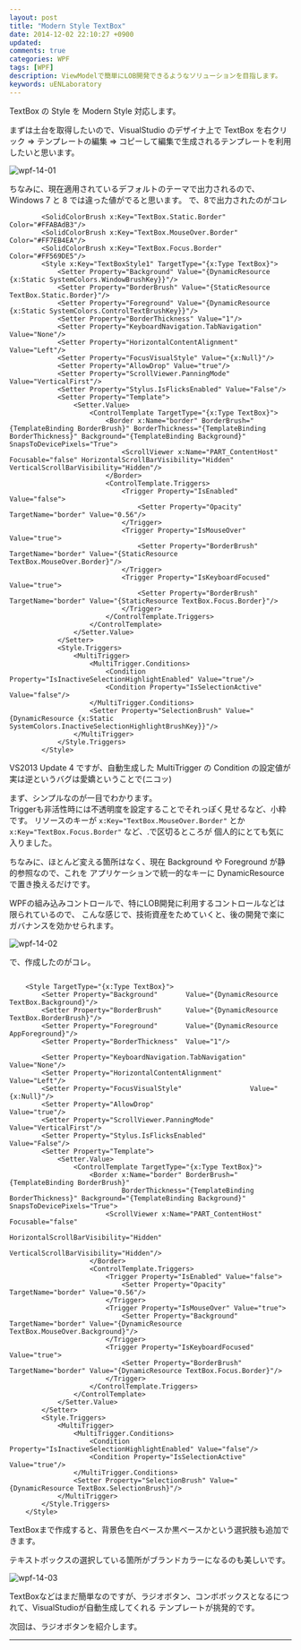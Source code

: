 ```yaml
---
layout: post
title: "Modern Style TextBox"
date: 2014-12-02 22:10:27 +0900
updated: 
comments: true
categories: WPF
tags: [WPF]
description: ViewModelで簡単にLOB開発できるようなソリューションを目指します。
keywords: uENLaboratory
---
```



TextBox の Style を Modern Style 対応します。

<!-- more -->


まずは土台を取得したいので、VisualStudio のデザイナ上で TextBox を右クリック
 ⇒ テンプレートの編集 ⇒ コピーして編集で生成されるテンプレートを利用したいと思います。


![wpf-14-01]


ちなみに、現在適用されているデフォルトのテーマで出力されるので、Windows 7 と 8 では違った値がでると思います。
で、8で出力されたのがコレ

```
        <SolidColorBrush x:Key="TextBox.Static.Border" Color="#FFABAdB3"/>
        <SolidColorBrush x:Key="TextBox.MouseOver.Border" Color="#FF7EB4EA"/>
        <SolidColorBrush x:Key="TextBox.Focus.Border" Color="#FF569DE5"/>
        <Style x:Key="TextBoxStyle1" TargetType="{x:Type TextBox}">
            <Setter Property="Background" Value="{DynamicResource {x:Static SystemColors.WindowBrushKey}}"/>
            <Setter Property="BorderBrush" Value="{StaticResource TextBox.Static.Border}"/>
            <Setter Property="Foreground" Value="{DynamicResource {x:Static SystemColors.ControlTextBrushKey}}"/>
            <Setter Property="BorderThickness" Value="1"/>
            <Setter Property="KeyboardNavigation.TabNavigation" Value="None"/>
            <Setter Property="HorizontalContentAlignment" Value="Left"/>
            <Setter Property="FocusVisualStyle" Value="{x:Null}"/>
            <Setter Property="AllowDrop" Value="true"/>
            <Setter Property="ScrollViewer.PanningMode" Value="VerticalFirst"/>
            <Setter Property="Stylus.IsFlicksEnabled" Value="False"/>
            <Setter Property="Template">
                <Setter.Value>
                    <ControlTemplate TargetType="{x:Type TextBox}">
                        <Border x:Name="border" BorderBrush="{TemplateBinding BorderBrush}" BorderThickness="{TemplateBinding BorderThickness}" Background="{TemplateBinding Background}" SnapsToDevicePixels="True">
                            <ScrollViewer x:Name="PART_ContentHost" Focusable="false" HorizontalScrollBarVisibility="Hidden" VerticalScrollBarVisibility="Hidden"/>
                        </Border>
                        <ControlTemplate.Triggers>
                            <Trigger Property="IsEnabled" Value="false">
                                <Setter Property="Opacity" TargetName="border" Value="0.56"/>
                            </Trigger>
                            <Trigger Property="IsMouseOver" Value="true">
                                <Setter Property="BorderBrush" TargetName="border" Value="{StaticResource TextBox.MouseOver.Border}"/>
                            </Trigger>
                            <Trigger Property="IsKeyboardFocused" Value="true">
                                <Setter Property="BorderBrush" TargetName="border" Value="{StaticResource TextBox.Focus.Border}"/>
                            </Trigger>
                        </ControlTemplate.Triggers>
                    </ControlTemplate>
                </Setter.Value>
            </Setter>
            <Style.Triggers>
                <MultiTrigger>
                    <MultiTrigger.Conditions>
                        <Condition Property="IsInactiveSelectionHighlightEnabled" Value="true"/>
                        <Condition Property="IsSelectionActive" Value="false"/>
                    </MultiTrigger.Conditions>
                    <Setter Property="SelectionBrush" Value="{DynamicResource {x:Static SystemColors.InactiveSelectionHighlightBrushKey}}"/>
                </MultiTrigger>
            </Style.Triggers>
        </Style>
```

VS2013 Update 4 ですが、自動生成した MultiTrigger の Condition の設定値が実は逆というバグは愛嬌ということで(ニコッ)


まず、シンプルなのが一目でわかります。  
Triggerも非活性時には不透明度を設定することでそれっぽく見せるなど、小粋です。
リソースのキーが `x:Key="TextBox.MouseOver.Border"` とか `x:Key="TextBox.Focus.Border"` など、.で区切るところが
個人的にとても気に入りました。


ちなみに、ほとんど変える箇所はなく、現在 Background や Foreground が静的参照なので、これを
アプリケーションで統一的なキーに DynamicResource で置き換えるだけです。


WPFの組み込みコントロールで、特にLOB開発に利用するコントロールなどは限られているので、
こんな感じで、技術資産をためていくと、後の開発で楽にガバナンスを効かせられます。


![wpf-14-02]

で、作成したのがコレ。

```

    <Style TargetType="{x:Type TextBox}">
        <Setter Property="Background"       Value="{DynamicResource TextBox.Background}"/>
        <Setter Property="BorderBrush"      Value="{DynamicResource TextBox.BorderBrush}"/>
        <Setter Property="Foreground"       Value="{DynamicResource AppForeground}"/>
        <Setter Property="BorderThickness"  Value="1"/>

        <Setter Property="KeyboardNavigation.TabNavigation" Value="None"/>
        <Setter Property="HorizontalContentAlignment"       Value="Left"/>
        <Setter Property="FocusVisualStyle"                 Value="{x:Null}"/>
        <Setter Property="AllowDrop"                        Value="true"/>
        <Setter Property="ScrollViewer.PanningMode"         Value="VerticalFirst"/>
        <Setter Property="Stylus.IsFlicksEnabled"           Value="False"/>
        <Setter Property="Template">
            <Setter.Value>
                <ControlTemplate TargetType="{x:Type TextBox}">
                    <Border x:Name="border" BorderBrush="{TemplateBinding BorderBrush}" 
                            BorderThickness="{TemplateBinding BorderThickness}" Background="{TemplateBinding Background}" SnapsToDevicePixels="True">
                        <ScrollViewer x:Name="PART_ContentHost" Focusable="false" 
                                      HorizontalScrollBarVisibility="Hidden" 
                                      VerticalScrollBarVisibility="Hidden"/>
                    </Border>
                    <ControlTemplate.Triggers>
                        <Trigger Property="IsEnabled" Value="false">
                            <Setter Property="Opacity" TargetName="border" Value="0.56"/>
                        </Trigger>
                        <Trigger Property="IsMouseOver" Value="true">
                            <Setter Property="Background" TargetName="border" Value="{DynamicResource TextBox.MouseOver.Background}"/>
                        </Trigger>
                        <Trigger Property="IsKeyboardFocused" Value="true">
                            <Setter Property="BorderBrush" TargetName="border" Value="{DynamicResource TextBox.Focus.Border}"/>
                        </Trigger>
                    </ControlTemplate.Triggers>
                </ControlTemplate>
            </Setter.Value>
        </Setter>
        <Style.Triggers>
            <MultiTrigger>
                <MultiTrigger.Conditions>
                    <Condition Property="IsInactiveSelectionHighlightEnabled" Value="false"/>
                    <Condition Property="IsSelectionActive" Value="true"/>
                </MultiTrigger.Conditions>
                <Setter Property="SelectionBrush" Value="{DynamicResource TextBox.SelectionBrush}"/>
            </MultiTrigger>
        </Style.Triggers>
    </Style>
```


TextBoxまで作成すると、背景色を白ベースか黒ベースかという選択肢も追加できます。

テキストボックスの選択している箇所がブランドカラーになるのも美しいです。


![wpf-14-03]


TextBoxなどはまだ簡単なのですが、ラジオボタン、コンボボックスとなるにつれて、VisualStudioが自動生成してくれる
テンプレートが挑発的です。


次回は、ラジオボタンを紹介します。



---


[wpf-14-01]:http://s-ueno.github.io/images/wpf-14-01.png
[wpf-14-02]:http://s-ueno.github.io/images/wpf-14-02.png
[wpf-14-03]:http://s-ueno.github.io/images/wpf-14-03.png



